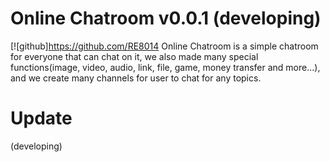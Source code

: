 # Online Chatroom v0.0.1 (developing) 
[![github]https://github.com/RE8014
Online Chatroom is a simple chatroom for everyone that can chat on it,
we also made many special functions(image, video, audio, link, file, game, money transfer and more...),
and we create many channels for user to chat for any topics.

# Update
(developing)

